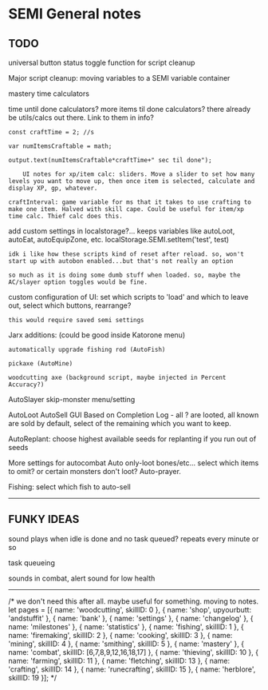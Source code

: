# SEMI General notes

## TODO

universal button status toggle function for script cleanup

Major script cleanup: moving variables to a SEMI variable container

mastery time calculators

time until done calculators? more items til done calculators? there already be utils/calcs out there. Link to them in info?

    const craftTime = 2; //s
    
    var numItemsCraftable = math;
    
    output.text(numItemsCraftable*craftTime+" sec til done");
    
        UI notes for xp/item calc: sliders. Move a slider to set how many levels you want to move up, then once item is selected, calculate and display XP, gp, whatever.
        
    craftInterval: game variable for ms that it takes to use crafting to make one item. Halved with skill cape. Could be useful for item/xp time calc. Thief calc does this.

add custom settings in localstorage?... keeps variables like autoLoot, autoEat, autoEquipZone, etc. localStorage.SEMI.setItem('test', test)

    idk i like how these scripts kind of reset after reload. so, won't start up with autobon enabled...but that's not really an option
    
    so much as it is doing some dumb stuff when loaded. so, maybe the AC/slayer option toggles would be fine.

custom configuration of UI: set which scripts to 'load' and which to leave out, select which buttons, rearrange?

    this would require saved semi settings
    
Jarx additions: (could be good inside Katorone menu)

    automatically upgrade fishing rod (AutoFish)
    
    pickaxe (AutoMine) 
    
    woodcutting axe (background script, maybe injected in Percent Accuracy?)
    
AutoSlayer skip-monster menu/setting
    
AutoLoot AutoSell GUI Based on Completion Log - all ? are looted, all known are sold by default, select of the remaining which you want to keep.
    
AutoReplant: choose highest available seeds for replanting if you run out of seeds

More settings for autocombat
    Auto only-loot bones/etc... select which items to omit? or certain monsters don't loot?
    Auto-prayer.

Fishing: select which fish to auto-sell


-----
    
## FUNKY IDEAS
sound plays when idle is done and no task queued? repeats every minute or so

task queueing

sounds in combat, alert sound for low health

-----

/* we don't need this after all. maybe useful for something. moving to notes.
let pages = [{
    name: 'woodcutting',
    skillID: 0
}, {
    name: 'shop',
    upyourbutt: 'andstuffit'
}, {
    name: 'bank'
}, {
    name: 'settings'
}, {
    name: 'changelog'
}, {
    name: 'milestones'
}, {
    name: 'statistics'
}, {
    name: 'fishing',
    skillID: 1
}, {
    name: 'firemaking',
    skillID: 2
}, {
    name: 'cooking',
    skillID: 3
}, {
    name: 'mining',
    skillID: 4
}, {
    name: 'smithing',
    skillID: 5
}, {
    name: 'mastery'
}, {
    name: 'combat',
    skillID: [6,7,8,9,12,16,18,17]
}, {
    name: 'thieving',
    skillID: 10
}, {
    name: 'farming',
    skillID: 11
}, {
    name: 'fletching',
    skillID: 13
}, {
    name: 'crafting',
    skillID: 14
}, {
    name: 'runecrafting',
    skillID: 15
}, {
    name: 'herblore',
    skillID: 19
}];
*/
